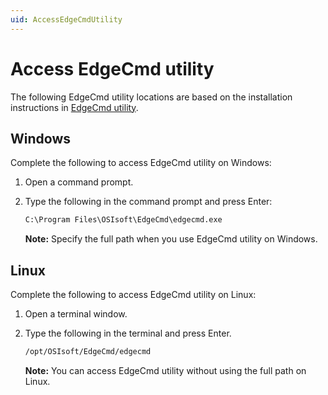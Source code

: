 ```yaml
---
uid: AccessEdgeCmdUtility
---
```


# Access EdgeCmd utility

The following EdgeCmd utility locations are based on the installation instructions in [EdgeCmd utility](xref:Installedgecmd).

## Windows

Complete the following to access EdgeCmd utility on Windows:

1. Open a command prompt.
2. Type the following in the command prompt and press Enter:

   ```cmd
   C:\Program Files\OSIsoft\EdgeCmd\edgecmd.exe
   ```

   **Note:** Specify the full path when you use EdgeCmd utility on Windows.

## Linux

Complete the following to access EdgeCmd utility on Linux:

1. Open a terminal window.
2. Type the following in the terminal and press Enter.

   ```bash
   /opt/OSIsoft/EdgeCmd/edgecmd
   ```

   **Note:** You can access EdgeCmd utility without using the full path on Linux. 
